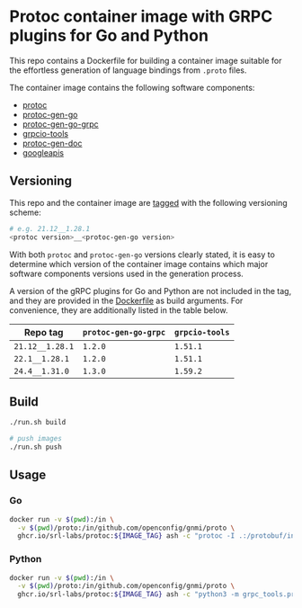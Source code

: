 # Protoc container image with GRPC plugins for Go and Python

This repo contains a Dockerfile for building a container image suitable for the effortless generation of language bindings from `.proto` files.

The container image contains the following software components:

* [protoc](https://github.com/protocolbuffers/protobuf)
* [protoc-gen-go](https://github.com/protocolbuffers/protobuf-go)
* [protoc-gen-go-grpc](https://github.com/protocolbuffers/protobuf-go)
* [grpcio-tools](https://pypi.org/project/grpcio-tools/)
* [protoc-gen-doc](https://github.com/pseudomuto/protoc-gen-doc)
* [googleapis](https://github.com/googleapis/googleapis)

## Versioning

This repo and the container image are [tagged](https://github.com/srl-labs/protoc-container/pkgs/container/protoc) with the following versioning scheme:

```bash
# e.g. 21.12__1.28.1
<protoc version>__<protoc-gen-go version>
```

With both `protoc` and `protoc-gen-go` versions clearly stated, it is easy to determine which version of the container image contains which major software components versions used in the generation process.

A version of the gRPC plugins for Go and Python are not included in the tag, and they are provided in the [Dockerfile](Dockerfile) as build arguments. For convenience, they are additionally listed in the table below.

| Repo tag        | `protoc-gen-go-grpc` | `grpcio-tools` |
| --------------- | -------------------- | -------------- |
| `21.12__1.28.1` | `1.2.0`              | `1.51.1`       |
| `22.1__1.28.1`  | `1.2.0`              | `1.51.1`       |
| `24.4__1.31.0`  | `1.3.0`              | `1.59.2`       |

## Build

```bash
./run.sh build
```

```bash
# push images
./run.sh push
```

## Usage

### Go

```bash
docker run -v $(pwd):/in \
  -v $(pwd)/proto:/in/github.com/openconfig/gnmi/proto \
  ghcr.io/srl-labs/protoc:${IMAGE_TAG} ash -c "protoc -I .:/protobuf/include --go_out=. --go_opt=paths=source_relative --go-grpc_out=. --go-grpc_opt=paths=source_relative,require_unimplemented_servers=false proto/gnmi/gnmi.proto"
```

### Python

```bash
docker run -v $(pwd):/in \
  -v $(pwd)/proto:/in/github.com/openconfig/gnmi/proto \
  ghcr.io/srl-labs/protoc:${IMAGE_TAG} ash -c "python3 -m grpc_tools.protoc -I ".:/protobuf/include" --python_out=. --grpc_python_out=. proto/gnmi/gnmi.proto"
```
